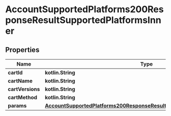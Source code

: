 
# AccountSupportedPlatforms200ResponseResultSupportedPlatformsInner

## Properties
| Name | Type | Description | Notes |
| ------------ | ------------- | ------------- | ------------- |
| **cartId** | **kotlin.String** |  |  [optional] |
| **cartName** | **kotlin.String** |  |  [optional] |
| **cartVersions** | **kotlin.String** |  |  [optional] |
| **cartMethod** | **kotlin.String** |  |  [optional] |
| **params** | [**AccountSupportedPlatforms200ResponseResultSupportedPlatformsInnerParams**](AccountSupportedPlatforms200ResponseResultSupportedPlatformsInnerParams.md) |  |  [optional] |



